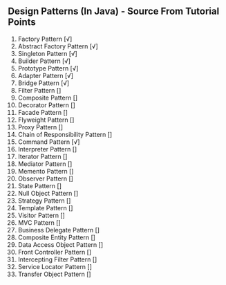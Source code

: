 ## Design Patterns (In Java) - Source From Tutorial Points
1. Factory Pattern [√]
2. Abstract Factory Pattern [√]
3. Singleton Pattern [√]
4. Builder Pattern [√]
5. Prototype Pattern [√]
6. Adapter Pattern [√]
7. Bridge Pattern [√]
8. Filter Pattern []
9. Composite Pattern []
10. Decorator Pattern []
11. Facade Pattern []
12. Flyweight Pattern []
13. Proxy Pattern []
14. Chain of Responsibility Pattern []
15. Command Pattern [√]
16. Interpreter Pattern []
17. Iterator Pattern []
18. Mediator Pattern []
19. Memento Pattern []
20. Observer Pattern []
21. State Pattern []
22. Null Object Pattern []
23. Strategy Pattern []
24. Template Pattern []
25. Visitor Pattern []
26. MVC Pattern []
27. Business Delegate Pattern []
28. Composite Entity Pattern []
29. Data Access Object Pattern []
30. Front Controller Pattern []
31. Intercepting Filter Pattern []
32. Service Locator Pattern []
33. Transfer Object Pattern []

